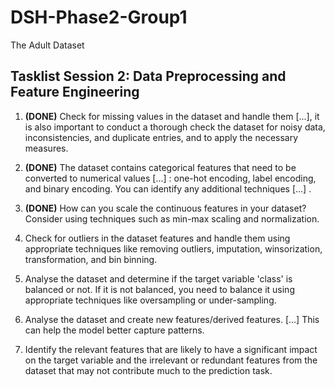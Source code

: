 # DSH-Phase2-Group1
The Adult Dataset

## Tasklist Session 2: Data Preprocessing and Feature Engineering

1. **(DONE)** Check for missing values in the dataset and handle them [...], it is also important to conduct a thorough check the dataset for noisy data, inconsistencies, and duplicate entries, and to apply the necessary measures.

2. **(DONE)** The dataset contains categorical features that need to be converted to numerical values [...] : one-hot encoding, label encoding, and binary encoding. You can identify any additional techniques [...] .

3. **(DONE)** How can you scale the continuous features in your dataset? Consider using techniques such as min-max scaling and normalization.

4. Check for outliers in the dataset features and handle them using appropriate techniques like removing outliers, imputation, winsorization, transformation, and bin binning.

5. Analyse the dataset and determine if the target variable 'class' is balanced or not. If it is not balanced, you need to balance it using appropriate techniques like oversampling or under-sampling.

6. Analyse the dataset and create new features/derived features. [...] This can help the model better capture patterns.

7. Identify the relevant features that are likely to have a significant impact on the target variable and the irrelevant or redundant features from the dataset that may not contribute much to the prediction task.
